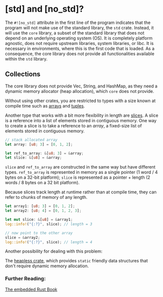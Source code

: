 # [std] and [no_std]?

The `#![no_std]` attribute in the first line of the program indicates that the program will not make use of the standard library, the `std` crate. Instead, it will use the `core` library, a subset of the standard library that does not depend on an underlying operating system (OS). It is completely platform agnostic, does not require upstream libraries, system libraries, or libc. It is necessary in environments, where this is the first code that is loaded. As a consequence, the core library does not provide all functionalities available within the `std` library. 

## Collections

The core library does not provide Vec, String, and HashMap, as they need a dynamic memory allocator (heap allocation), which `core` does not provide. 

Without using other crates, you are restricted to types with a size known at compile time such as [arrays](https://doc.rust-lang.org/book/ch03-02-data-types.html#the-array-type) and [tuples](https://doc.rust-lang.org/book/ch03-02-data-types.html#the-tuple-type). 

Another type that works with a bit more flexibility in length are [slices](https://doc.rust-lang.org/book/ch04-03-slices.html#the-slice-type). A slice is a reference into a list of elements stored in contiguous memory. One way to create a slice is to take a reference to an *array*, a fixed-size list of elements stored in contiguous memory.

``` rust
// stack allocated array
let array: [u8; 3] = [0, 1, 2];

let ref_to_array: &[u8; 3] = &array;
let slice: &[u8] = &array;
```

`slice` and `ref_to_array` are constructed in the same way but have different types. `ref_to_array` is represented in memory as a single pointer (1 word / 4 bytes on a 32-bit platform); `slice` is represented as a pointer + length (2 words / 8 bytes on a 32 bit platform).

Because slices track length at runtime rather than at compile time, they can refer to chunks of memory of any length.

``` rust
let array1: [u8; 3] = [0, 1, 2];
let array2: [u8; 4] = [0, 1, 2, 3];

let mut slice: &[u8] = &array1;
log::info!("{:?}", slice); // length = 3

// now point to the other array
slice = &array2;
log::info!("{:?}", slice); // length = 4
```

Another possibility for dealing with this problem:

The [heapless crate](https://docs.rs/heapless/0.5.6/heapless/), which provides `static` friendly data structures that don't require dynamic memory allocation.


### Further Reading:

[The embedded Rust Book](https://docs.rust-embedded.org/book/collections/)
